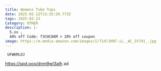 ```yaml
---
title: Womens Tube Tops
date: 2025-02-22T13:35:59.773Z
tags: 2025-02-23
Category: OTHER
description: |-
  5.xx ,
  40% off Code: T3CHC86M + 20% off coupon
image: https://m.media-amazon.com/images/I/71dl3XN7-iL._AC_SY741_.jpg
---
```

<pre class="language-javascript"><code

class="language-javascript"> UFWKMLOJ</code></pre>

https://spd.ooo/dnm9wl3alh   ad